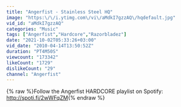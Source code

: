 ```yaml
---
title: "Angerfist - Stainless Steel HQ"
image: "https:\/\/i.ytimg.com\/vi\/aMdkI7gzzAQ\/hqdefault.jpg"
vid_id: "aMdkI7gzzAQ"
categories: "Music"
tags: ["Angerfist","Hardcore","Razorbladez"]
date: "2021-10-02T05:33:26+03:00"
vid_date: "2010-04-14T13:50:52Z"
duration: "PT4M50S"
viewcount: "173342"
likeCount: "1729"
dislikeCount: "29"
channel: "Angerfist"
---
```

{% raw %}Follow the Angerfist HARDCORE playlist on Spotify: <a rel="nofollow" target="blank" href="http://spoti.fi/2wWFqZM">http://spoti.fi/2wWFqZM</a>{% endraw %}
